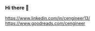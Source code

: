 ### Hi there 👋

<!--
**Cengineer00/Cengineer00** is a ✨ _special_ ✨ repository because its `README.md` (this file) appears on your GitHub profile.-->

<!-- 🔭 I’m currently working on ... 
- 🌱 I’m currently learning **Computer Vision**
- 👯 I’m looking to collaborate on ... 
- 🤔 I’m looking for help with ...
- 💬 Ask me about ...
- 📫 How to reach me: ...
- 😄 Pronouns: ...
- ⚡ Fun fact: ... -->

https://www.linkedin.com/in/cengineer13/
https://www.goodreads.com/cengineer
